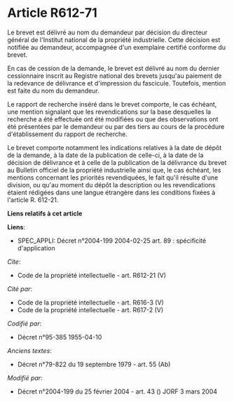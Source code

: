 # Article R612-71

Le brevet est délivré au nom du demandeur par décision du directeur général de l'Institut national de la propriété
industrielle. Cette décision est notifiée au demandeur, accompagnée d'un exemplaire certifié conforme du brevet. 

En cas de cession de la demande, le brevet est délivré au nom du dernier cessionnaire inscrit au Registre national des
brevets jusqu'au paiement de la redevance de délivrance et d'impression du fascicule. Toutefois, mention est faite du nom du
demandeur. 

Le rapport de recherche inséré dans le brevet comporte, le cas échéant, une mention signalant que les revendications sur la
base desquelles la recherche a été effectuée ont été modifiées ou que des observations ont été présentées par le demandeur ou
par des tiers au cours de la procédure d'établissement du rapport de recherche. 

Le brevet comporte notamment les indications relatives à la date de dépôt de la demande, à la date de la publication de
celle-ci, à la date de la décision de délivrance et à celle de la publication de la délivrance du brevet au Bulletin officiel
de la propriété industrielle ainsi que, le cas échéant, les mentions concernant les priorités revendiquées, le fait qu'il
résulte d'une division, ou qu'au moment du dépôt la description ou les revendications étaient rédigées dans une langue
étrangère dans les conditions fixées à l'article R. 612-21.

**Liens relatifs à cet article**

**Liens**:

  - SPEC_APPLI: Décret n°2004-199 2004-02-25 art. 89 : spécificité d'application

_Cite_:

  - Code de la propriété intellectuelle - art. R612-21 (V)

_Cité par_:

  - Code de la propriété intellectuelle - art. R616-3 (V)
  - Code de la propriété intellectuelle - art. R617-2 (V)

_Codifié par_:

  - Décret n°95-385 1955-04-10

_Anciens textes_:

  - Décret n°79-822 du 19 septembre 1979 - art. 55 (Ab)

_Modifié par_:

  - Décret n°2004-199 du 25 février 2004 - art. 43 () JORF 3 mars 2004
